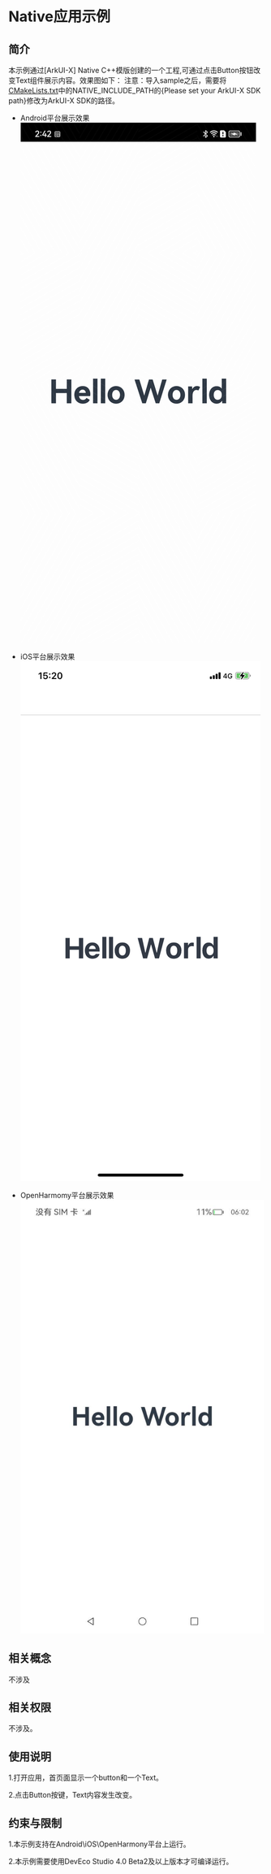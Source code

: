 # Native应用示例
## 简介
本示例通过[ArkUI-X] Native C++模版创建的一个工程,可通过点击Button按钮改变Text组件展示内容。效果图如下：
注意：导入sample之后，需要将[CMakeLists.txt](.arkui-x/android/app/src/main/cpp/CMakeLists.txt)中的NATIVE_INCLUDE_PATH的{Please set your ArkUI-X SDK path}修改为ArkUI-X SDK的路径。

* Android平台展示效果
  ![](./screenshots/devices/android.jpg)

* iOS平台展示效果
  ![](./screenshots/devices/ios.png)

* OpenHarmomy平台展示效果
  ![](./screenshots/devices/ohos.jpeg)

## 相关概念

不涉及

## 相关权限

不涉及。

## 使用说明

1.打开应用，首页面显示一个button和一个Text。

2.点击Button按键，Text内容发生改变。

## 约束与限制

1.本示例支持在Android\iOS\OpenHarmony平台上运行。

2.本示例需要使用DevEco Studio 4.0 Beta2及以上版本才可编译运行。